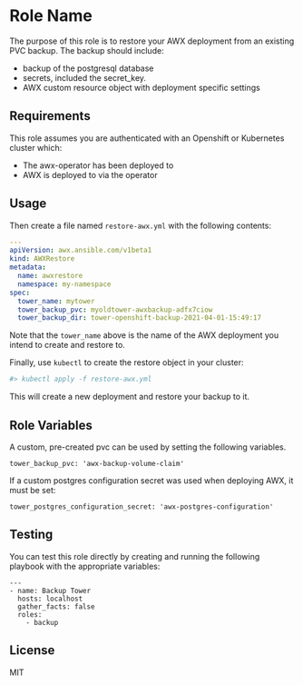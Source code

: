 Role Name
=========

The purpose of this role is to restore your AWX deployment from an existing PVC backup. The backup should include:
  - backup of the postgresql database
  - secrets, included the secret_key.  
  - AWX custom resource object with deployment specific settings


Requirements
------------

This role assumes you are authenticated with an Openshift or Kubernetes cluster which:
  - The awx-operator has been deployed to
  - AWX is deployed to via the operator


Usage
----------------

Then create a file named `restore-awx.yml` with the following contents:

```yaml
---
apiVersion: awx.ansible.com/v1beta1
kind: AWXRestore
metadata:
  name: awxrestore
  namespace: my-namespace
spec:
  tower_name: mytower
  tower_backup_pvc: myoldtower-awxbackup-adfx7ciow
  tower_backup_dir: tower-openshift-backup-2021-04-01-15:49:17
```

Note that the `tower_name` above is the name of the AWX deployment you intend to create and restore to.  


Finally, use `kubectl` to create the restore object in your cluster:

```bash
#> kubectl apply -f restore-awx.yml
```

This will create a new deployment and restore your backup to it.  


Role Variables
--------------

A custom, pre-created pvc can be used by setting the following variables.  

```
tower_backup_pvc: 'awx-backup-volume-claim'
```


If a custom postgres configuration secret was used when deploying AWX, it must be set:

```
tower_postgres_configuration_secret: 'awx-postgres-configuration'
```


Testing
----------------

You can test this role directly by creating and running the following playbook with the appropriate variables:

```
---
- name: Backup Tower
  hosts: localhost
  gather_facts: false
  roles:
    - backup
```

License
-------

MIT
